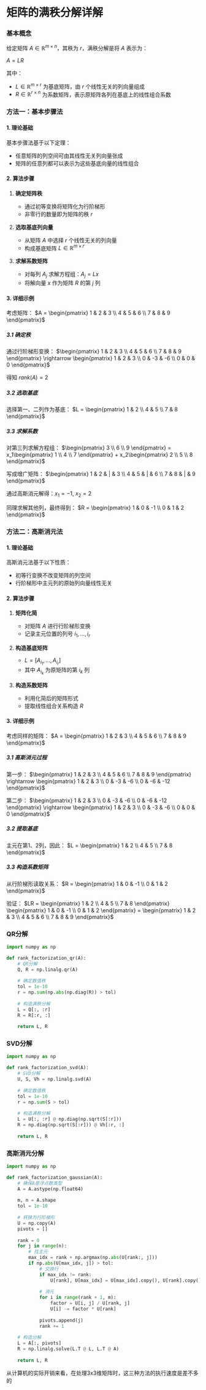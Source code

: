 # 矩阵的满秩分解详解

### 基本概念

给定矩阵 $A \in \mathbb{R}^{m \times n}$，其秩为 $r$，满秩分解是将 $A$ 表示为：

$A = LR$

其中：
- $L \in \mathbb{R}^{m \times r}$ 为基底矩阵，由 $r$ 个线性无关的列向量组成
- $R \in \mathbb{R}^{r \times n}$ 为系数矩阵，表示原矩阵各列在基底上的线性组合系数

### 方法一：基本步骤法

#### 1. 理论基础

基本步骤法基于以下定理：
- 任意矩阵的列空间可由其线性无关列向量张成
- 矩阵的任意列都可以表示为这些基底向量的线性组合

#### 2. 算法步骤

1) **确定矩阵秩**
   - 通过初等变换将矩阵化为行阶梯形
   - 非零行的数量即为矩阵的秩 $r$

2) **选取基底列向量**
   - 从矩阵 $A$ 中选择 $r$ 个线性无关的列向量
   - 构成基底矩阵 $L \in \mathbb{R}^{m \times r}$

3) **求解系数矩阵**
   - 对每列 $A_j$ 求解方程组：$A_j = Lx$
   - 将解向量 $x$ 作为矩阵 $R$ 的第 $j$ 列

#### 3. 详细示例

考虑矩阵：
$A = \begin{pmatrix}
1 & 2 & 3 \\
4 & 5 & 6 \\
7 & 8 & 9
\end{pmatrix}$

##### 3.1 确定秩
通过行阶梯形变换：
$\begin{pmatrix}
1 & 2 & 3 \\
4 & 5 & 6 \\
7 & 8 & 9
\end{pmatrix} \rightarrow 
\begin{pmatrix}
1 & 2 & 3 \\
0 & -3 & -6 \\
0 & 0 & 0
\end{pmatrix}$

得知 $rank(A) = 2$

##### 3.2 选取基底
选择第一、二列作为基底：
$L = \begin{pmatrix}
1 & 2 \\
4 & 5 \\
7 & 8
\end{pmatrix}$

##### 3.3 求解系数
对第三列求解方程组：
$\begin{pmatrix} 3 \\ 6 \\ 9 \end{pmatrix} = x_1\begin{pmatrix} 1 \\ 4 \\ 7 \end{pmatrix} + x_2\begin{pmatrix} 2 \\ 5 \\ 8 \end{pmatrix}$

写成增广矩阵：
$\begin{pmatrix}
1 & 2 & | & 3 \\
4 & 5 & | & 6 \\
7 & 8 & | & 9
\end{pmatrix}$

通过高斯消元解得：$x_1 = -1$, $x_2 = 2$

同理求解其他列，最终得到：
$R = \begin{pmatrix}
1 & 0 & -1 \\
0 & 1 & 2
\end{pmatrix}$

### 方法二：高斯消元法

#### 1. 理论基础

高斯消元法基于以下性质：
- 初等行变换不改变矩阵的列空间
- 行阶梯形中主元列的原始列向量线性无关

#### 2. 算法步骤

1) **矩阵化简**
   - 对矩阵 $A$ 进行行阶梯形变换
   - 记录主元位置的列号 $i_1,\ldots,i_r$

2) **构造基底矩阵**
   - $L = [A_{i_1},\ldots,A_{i_r}]$
   - 其中 $A_{i_k}$ 为原矩阵的第 $i_k$ 列

3) **构造系数矩阵**
   - 利用化简后的矩阵形式
   - 提取线性组合关系构造 $R$

#### 3. 详细示例

考虑同样的矩阵：
$A = \begin{pmatrix}
1 & 2 & 3 \\
4 & 5 & 6 \\
7 & 8 & 9
\end{pmatrix}$

##### 3.1 高斯消元过程

第一步：
$\begin{pmatrix}
1 & 2 & 3 \\
4 & 5 & 6 \\
7 & 8 & 9
\end{pmatrix} \rightarrow 
\begin{pmatrix}
1 & 2 & 3 \\
0 & -3 & -6 \\
0 & -6 & -12
\end{pmatrix}$

第二步：
$\begin{pmatrix}
1 & 2 & 3 \\
0 & -3 & -6 \\
0 & -6 & -12
\end{pmatrix} \rightarrow 
\begin{pmatrix}
1 & 2 & 3 \\
0 & -3 & -6 \\
0 & 0 & 0
\end{pmatrix}$

##### 3.2 提取基底
主元在第1、2列，因此：
$L = \begin{pmatrix}
1 & 2 \\
4 & 5 \\
7 & 8
\end{pmatrix}$

##### 3.3 构造系数矩阵
从行阶梯形读取关系：
$R = \begin{pmatrix}
1 & 0 & -1 \\
0 & 1 & 2
\end{pmatrix}$

验证：
$LR = \begin{pmatrix}
1 & 2 \\
4 & 5 \\
7 & 8
\end{pmatrix}
\begin{pmatrix}
1 & 0 & -1 \\
0 & 1 & 2
\end{pmatrix}
= \begin{pmatrix}
1 & 2 & 3 \\
4 & 5 & 6 \\
7 & 8 & 9
\end{pmatrix}$

### QR分解
```python
import numpy as np

def rank_factorization_qr(A):
    # QR分解
    Q, R = np.linalg.qr(A)
    
    # 确定数值秩
    tol = 1e-10
    r = np.sum(np.abs(np.diag(R)) > tol)
    
    # 构造满秩分解
    L = Q[:, :r]
    R = R[:r, :]
    
    return L, R
```

### SVD分解
```python
import numpy as np

def rank_factorization_svd(A):
    # SVD分解
    U, S, Vh = np.linalg.svd(A)
    
    # 确定数值秩
    tol = 1e-10
    r = np.sum(S > tol)
    
    # 构造满秩分解
    L = U[:, :r] @ np.diag(np.sqrt(S[:r]))
    R = np.diag(np.sqrt(S[:r])) @ Vh[:r, :]
    
    return L, R
```

### 高斯消元分解
```python
import numpy as np

def rank_factorization_gaussian(A):
    # 确保A是浮点数类型
    A = A.astype(np.float64)
    
    m, n = A.shape
    tol = 1e-10
    
    # 转换为行阶梯形
    U = np.copy(A)
    pivots = []
    
    rank = 0
    for j in range(n):
        # 找主元
        max_idx = rank + np.argmax(np.abs(U[rank:, j]))
        if np.abs(U[max_idx, j]) > tol:
            # 交换行
            if max_idx != rank:
                U[rank], U[max_idx] = U[max_idx].copy(), U[rank].copy()
            
            # 消元
            for i in range(rank + 1, m):
                factor = U[i, j] / U[rank, j]
                U[i] -= factor * U[rank]
            
            pivots.append(j)
            rank += 1
    
    # 构造分解
    L = A[:, pivots]
    R = np.linalg.solve(L.T @ L, L.T @ A)
    
    return L, R
```

从计算机的实际开销来看，在处理3x3维矩阵时，这三种方法的执行速度是差不多的

<script src="https://giscus.app/client.js"
        data-repo="InuyashaYang/AIDIY"
        data-repo-id="R_kgDOM1VVTQ"
        data-category="Announcements"
        data-category-id="DIC_kwDOM1VVTc4Ckls_"
        data-mapping="pathname"
        data-strict="0"
        data-reactions-enabled="1"
        data-emit-metadata="0"
        data-input-position="bottom"
        data-theme="preferred_color_scheme"
        data-lang="zh-CN"
        crossorigin="anonymous"
        async>
</script>

